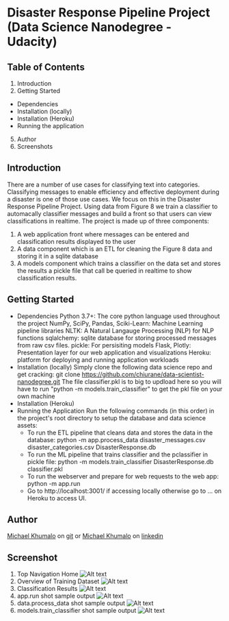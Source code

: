 # Disaster Response Pipeline Project (Data Science Nanodegree - Udacity)

## Table of Contents
1. Introduction
2. Getting Started
  - Dependencies
  - Installation (locally)
  - Installation (Heroku)
  - Running the application
5. Author
6. Screenshots
## Introduction
There are a number of use cases for classifying text into categories. Classifying messages to enable efficiency and effective deployment during a disaster is one of those use cases. We focus on this in the Disaster Response Pipeline Project. Using data from Figure 8 we train a classifier to automacally classifier messages and build a front so that users can view classifications in realtime.
The project is made up of three components:
  1. A web application front where messages can be entered and classification results displayed to the user
  2. A data component which is an ETL for cleaning the Figure 8 data and storing it in a sqlite database
  3. A models component which trains a classifier on the data set and stores the results a pickle file that call be queried in realtime to show classification results.
## Getting Started
  - Dependencies
      Python 3.7+: The core python language used throughout the project
      NumPy, SciPy, Pandas, Sciki-Learn: Machine Learning pipeline libraries
      NLTK: A Natural Langauge Processing (NLP) for NLP functions
      sqlalchemy: sqlite database for storing processed messages from raw csv files. 
      pickle: For persisiting models
      Flask, Plotly: Presentation layer for our web application and visualizations
      Heroku: platform for deploying and running application workloads
  - Installation (locally)
    Simply clone the following data science repo and get cracking:
    git clone https://github.com/chiurane/data-scientist-nanodegree.git
    The file classifier.pkl is to big to updload here so you will have to run "python -m models.train_classifier" to get the pkl file on your own machine
  - Installation (Heroku)
  - Running the Application
    Run the following commands (in this order) in the project's root directory to setup the database and data science assets:
    - To run the ETL pipeline that cleans data and stores the data in the database:
        python -m app.process_data disaster_messages.csv disaster_categories.csv DisasterResponse.db
    - To run the ML pipeline that trains classifier and the pclassifier in pickle file:
        python -m models.train_classifier DisasterResponse.db classifier.pkl
    - To run the webserver and prepare for web requests to the web app:
        python -m app.run
    - Go to http://localhost:3001/ if accessing locally otherwise go to ... on Heroku to access UI.
## Author
[Michael Khumalo](https://github.com/chiurane) on [git](https://github.com) or [Michael Khumalo](https://linkedin.com/chiurane) on [linkedin](https://linkedin.com)
## Screenshot
1. Top Navigation Home
    ![Alt text](https://github.com/chiurane/data-scientist-nanodegree/blob/master/disaster-response-project/screenshots/top_nav_home.PNG "Top Navigation")
3. Overview of Training Dataset
    ![Alt text](https://github.com/chiurane/data-scientist-nanodegree/blob/master/disaster-response-project/screenshots/overview_of_training_dataset.PNG "Overview of Training Dataset")
5. Classification Results
    ![Alt text](https://github.com/chiurane/data-scientist-nanodegree/blob/master/disaster-response-project/screenshots/classification_results.PNG, "Classification Results")
7. app.run shot sample output
  ![Alt text](https://github.com/chiurane/data-scientist-nanodegree/blob/master/disaster-response-project/screenshots/app_run_shot.PNG "app.run sample output")
9. data.process_data shot sample output
    ![Alt text](https://github.com/chiurane/data-scientist-nanodegree/blob/master/disaster-response-project/screenshots/process_data_shot.PNG "data.process_data sample output")
11. models.train_classifier shot sample output
    ![Alt text](https://github.com/chiurane/data-scientist-nanodegree/blob/master/disaster-response-project/screenshots/models_train_classifier_shot.PNG "models.train_classifier sample output")
